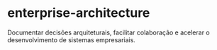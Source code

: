 # enterprise-architecture
Documentar decisões arquiteturais, facilitar colaboração e acelerar o desenvolvimento de sistemas empresariais.
